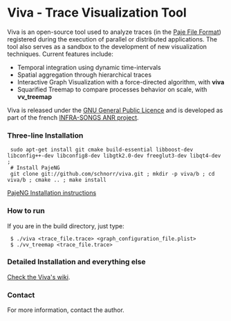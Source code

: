 Viva - Trace Visualization Tool
===============================

Viva is an open-source tool used to analyze traces (in the [Paje File
Format](http://paje.sourceforge.net/download/publication/lang-paje.pdf))
registered during the execution of parallel or distributed
applications. The tool also serves as a sandbox to the development of
new visualization techniques. Current features include:

* Temporal integration using dynamic time-intervals
* Spatial aggregation through hierarchical traces
* Interactive Graph Visualization with a force-directed algorithm, with __viva__
* Squarified Treemap to compare processes behavior on scale, with __vv_treemap__

Viva is released under the [GNU General Public
Licence](http://www.gnu.org/licenses/gpl.html) and is developed as
part of the french [INFRA-SONGS ANR
project](http://infra-songs.gforge.inria.fr/).


### Three-line Installation

     sudo apt-get install git cmake build-essential libboost-dev libconfig++-dev libconfig8-dev libgtk2.0-dev freeglut3-dev libqt4-dev ;
     # Install PajeNG
     git clone git://github.com/schnorr/viva.git ; mkdir -p viva/b ; cd viva/b ; cmake .. ; make install

[PajeNG Installation instructions](https://github.com/schnorr/pajeng/wiki)

### How to run

If you are in the build directory, just type:

     $ ./viva <trace_file.trace> <graph_configuration_file.plist>
     $ ./vv_treemap <trace_file.trace>

### Detailed Installation and everything else

[Check the Viva's wiki](https://github.com/schnorr/viva/wiki/).

### Contact

For more information, contact the author.